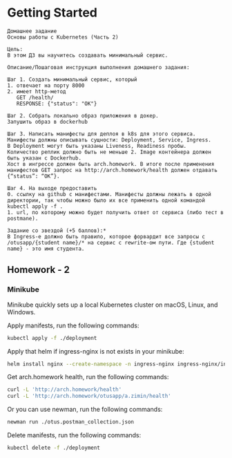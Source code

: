 # Getting Started

````
Домашнее задание
Основы работы с Kubernetes (Часть 2)

Цель:
В этом ДЗ вы научитесь создавать минимальный сервис.

Описание/Пошаговая инструкция выполнения домашнего задания:

Шаг 1. Создать минимальный сервис, который
1. отвечает на порту 8000
2. имеет http-метод
   GET /health/
   RESPONSE: {"status": "OK"}

Шаг 2. Cобрать локально образ приложения в докер.
Запушить образ в dockerhub

Шаг 3. Написать манифесты для деплоя в k8s для этого сервиса.
Манифесты должны описывать сущности: Deployment, Service, Ingress.
В Deployment могут быть указаны Liveness, Readiness пробы.
Количество реплик должно быть не меньше 2. Image контейнера должен быть указан с Dockerhub.
Хост в ингрессе должен быть arch.homework. В итоге после применения манифестов GET запрос на http://arch.homework/health должен отдавать {“status”: “OK”}.

Шаг 4. На выходе предоставить
0. ссылку на github c манифестами. Манифесты должны лежать в одной директории, так чтобы можно было их все применить одной командой kubectl apply -f .
1. url, по которому можно будет получить ответ от сервиса (либо тест в postmanе).

Задание со звездой (+5 баллов):*
В Ingress-е должно быть правило, которое форвардит все запросы с /otusapp/{student name}/* на сервис с rewrite-ом пути. Где {student name} - это имя студента.
````

## Homework - 2

### Minikube

Minikube quickly sets up a local Kubernetes cluster on macOS, Linux, and Windows.

Apply manifests, run the following commands:

````bash
kubectl apply -f ./deployment
````

Apply that helm if ingress-nginx is not exists in your minikube:

````bash
helm install nginx --create-namespace -n ingress-nginx ingress-nginx/ingress-nginx -f ./nginx-ingress.yaml
````

Get arch.homework health, run the following commands:

````bash
curl -L 'http://arch.homework/health'
curl -L 'http://arch.homework/otusapp/a.zimin/health'
````

Or you can use newman, run the following commands:

````bash
newman run ./otus.postman_collection.json
````

Delete manifests, run the following commands:

````bash
kubectl delete -f ./deployment
````
